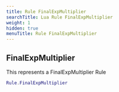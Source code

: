 ```yaml
---
title: Rule FinalExpMultiplier
searchTitle: Lua Rule FinalExpMultiplier
weight: 1
hidden: true
menuTitle: Rule FinalExpMultiplier
---
```

## FinalExpMultiplier

This represents a FinalExpMultiplier Rule
```lua
Rule.FinalExpMultiplier
```